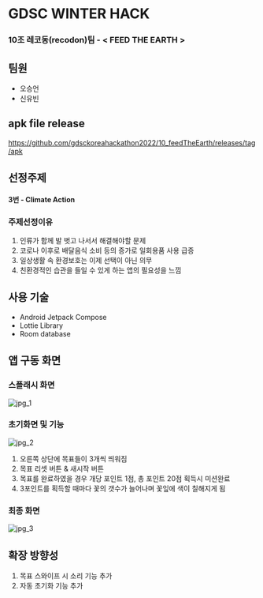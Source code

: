 # GDSC WINTER HACK
### 10조 레코동(recodon)팀 - < FEED THE EARTH >   
## 팀원
- 오승언
- 신유빈

## apk file release
https://github.com/gdsckoreahackathon2022/10_feedTheEarth/releases/tag/apk

## 선정주제
#### 3번 - Climate Action
### 주제선정이유
1. 인류가 함께 발 벗고 나서서 해결해야할 문제
2. 코로나 이후로 배달음식 소비 등의 증가로 일회용품 사용 급증
3. 일상생활 속 환경보호는 이제 선택이 아닌 의무
4. 친환경적인 습관을 들일 수 있게 하는 앱의 필요성을 느낌

## 사용 기술
- Android Jetpack Compose
- Lottie Library
- Room database

## 앱 구동 화면
### 스플래시 화면
![jpg_1](./img/img1.png)   



### 초기화면 및 기능
![jpg_2](./img/img2.png)
1. 오른쪽 상단에 목표들이 3개씩 띄워짐
2. 목표 리셋 버튼 & 새시작 버튼
3. 목표를 완료하였을 경우 개당 포인트 1점, 총 포인트 20점 획득시 미션완료
4. 3포인트를 획득할 때마다 꽃의 갯수가 늘어나며 꽃잎에 색이 칠해지게 됨



   
### 최종 화면
![jpg_3](./img/img3.png)   



## 확장 방향성
1. 목표 스와이프 시 소리 기능 추가
2. 자동 초기화 기능 추가
